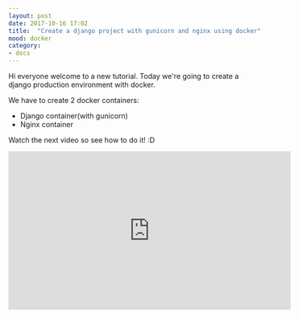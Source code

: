 ```yaml
---
layout: post
date: 2017-10-16 17:02
title:  "Create a django project with gunicorn and nginx using docker"
mood: docker
category:
- docs
---
```


Hi everyone welcome to a new tutorial. Today we're going to create a django production environment with docker.
<!--more-->

We have to create 2 docker containers:

* Django container(with gunicorn)
* Nginx container

Watch the next video so see how to do it! :D

<iframe width="560" height="315" src="https://www.youtube.com/embed/9cLBvi15sGI" frameborder="0" allowfullscreen></iframe>
